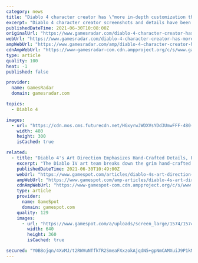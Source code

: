 ```yaml
---
category: news
title: "Diablo 4 character creator has \"more in-depth customization than any previous Diablo\""
excerpt: "Diablo 4 character creator screenshots and details have been unveiled by Blizzard. This is pre-alpha, work-in-progress stuff, but art director John Mueller says that: \"At this point the work is a very ..."
publishedDateTime: 2021-06-30T10:08:00Z
originalUrl: "https://www.gamesradar.com/diablo-4-character-creator-has-more-in-depth-customization-than-any-previous-diablo/"
webUrl: "https://www.gamesradar.com/diablo-4-character-creator-has-more-in-depth-customization-than-any-previous-diablo/"
ampWebUrl: "https://www.gamesradar.com/amp/diablo-4-character-creator-has-more-in-depth-customization-than-any-previous-diablo/"
cdnAmpWebUrl: "https://www-gamesradar-com.cdn.ampproject.org/c/s/www.gamesradar.com/amp/diablo-4-character-creator-has-more-in-depth-customization-than-any-previous-diablo/"
type: article
quality: 100
heat: -1
published: false

provider:
  name: GamesRadar
  domain: gamesradar.com

topics:
  - Diablo 4

images:
  - url: "https://cdn.mos.cms.futurecdn.net/HGxyrwJWDXVsYDd3UmwFFF-480-80.jpg"
    width: 480
    height: 300
    isCached: true

related:
  - title: "Diablo 4's Art Direction Emphasizes Hand-Crafted Details, Plenty Of Customization, And Just Enough Realism"
    excerpt: "The Diablo IV art team breaks down the grim hand-crafted style that is being used to make Blizzard's return to its RPG series look grim and memorable."
    publishedDateTime: 2021-06-30T10:49:00Z
    webUrl: "https://www.gamespot.com/articles/diablo-4s-art-direction-emphasizes-hand-crafted-details-plenty-of-customization-and-just-enough-realism/1100-6493411/"
    ampWebUrl: "https://www.gamespot.com/amp-articles/diablo-4s-art-direction-emphasizes-hand-crafted-details-plenty-of-customization-and-just-enough-realism/1100-6493411/"
    cdnAmpWebUrl: "https://www-gamespot-com.cdn.ampproject.org/c/s/www.gamespot.com/amp-articles/diablo-4s-art-direction-emphasizes-hand-crafted-details-plenty-of-customization-and-just-enough-realism/1100-6493411/"
    type: article
    provider:
      name: GameSpot
      domain: gamespot.com
    quality: 129
    images:
      - url: "https://www.gamespot.com/a/uploads/screen_large/1574/15746725/3798854-diablo4_presentation_site.jpg"
        width: 640
        height: 360
        isCached: true

secured: "Y0B8ojqn/4XvMJ/t2RWVuNTfkTR2SmeaFXxzokAjqdN5+gpNmCAMXuiJ9P1kMYK5B6XAN89gddh/sGmVJyhfcAgYM4irUS44bOTkdl+Cikswx0YLimIffimCQB8p4CKRYZOsymlo9WGFzFgpc2KsdzXRHUO29DjNK5zoq1ourbnO6Xdo3tmGEOW/5ArINCtvdwUolnG+vmvjSndr5xPlwLkyIufrQhawWpzbGVnnv3hlp1UHvrU1PeMAoDggUhkvmlhnSD9xWNV/ZveEk5Vah+Itsl8JM1bQdjlobHwRBEeLST1qQRRo2Mxz2pqxOL9CvyuxKbukcEq6L3ov4msDgiYp2M88qgKC6ti3IP8kMLc=;sROCk1K529zQ+JKGJoBOjA=="
---
```


